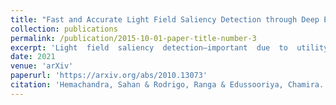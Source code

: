 ```yaml
---
title: "Fast and Accurate Light Field Saliency Detection through Deep Encoding"
collection: publications
permalink: /publication/2015-10-01-paper-title-number-3
excerpt: 'Light  field  saliency  detection—important  due  to  utility  in  many  vision  tasks—still  lacks  speed  and  can improve in accuracy. Due to the formulation of the saliency detection problem in light fields as a segmentation task  or  a  memorizing  task,  existing  approaches  consume  unnecessarily  large  amounts  of  computational resources for training, and have longer execution times for testing.  We solve this by aggressively reducing the large light field images to a much smaller three-channel feature map appropriate for saliency detection using an RGB image saliency detector with attention mechanisms.  We achieve this by introducing a novel convolutional neural network based features extraction and encoding module.  Our saliency detector takes 0.4 s to process a light field of size 9×9×512×375 in a CPU and is significantly faster than state-of-the-art light field saliency detectors, with better or comparable accuracy.  Furthermore, model size of our architecture is significantly lower compared to state-of-the-art light field saliency detectors.  Our work showsthat  extracting  features  from  light  fields  through  aggressive  size  reduction  and  the  attention  mechanism results in a faster and accurate light field saliency detector leading to near real-time light field processing.'
date: 2021
venue: 'arXiv'
paperurl: 'https://arxiv.org/abs/2010.13073'
citation: 'Hemachandra, Sahan & Rodrigo, Ranga & Edussooriya, Chamira. (2021). &quot;Fast and Accurate Light Field Saliency Detection through Deep Encoding&quot; <i>arXiv</i>. 1(3).'
---
```

